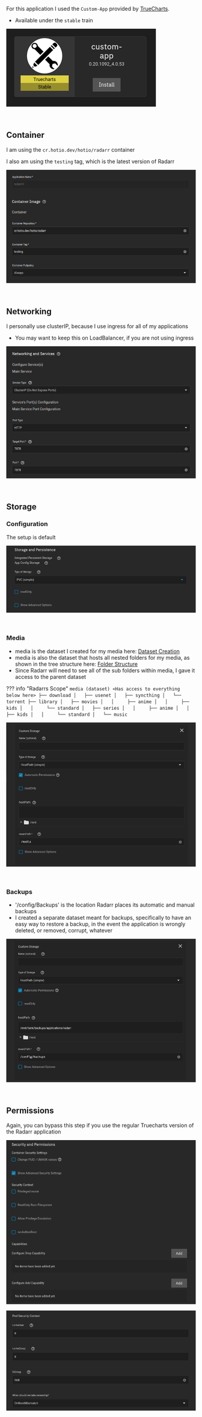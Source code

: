 For this application I used the `Custom-App` provided by [TrueCharts](https://truecharts.org/manual/Quick-Start%20Guides/01-Adding-TrueCharts/).

- Available under the `stable` train

![!Container: Tube](images/custom-app.png)

<br >



## Container

I am using the `cr.hotio.dev/hotio/radarr` container

I also am using the `testing` tag, which is the latest version of Radarr

![!Networking: qbittorrent](images/container.png)

<br />


## Networking 


I personally use clusterIP, because I use ingress for all of my applications

- You may want to keep this on LoadBalancer, if you are not using ingress

![!Networking: qbittorrent](images/networking.png)

<br />

## Storage

### Configuration

The setup is default

![!Storage: NZBGet](images/storage_config.png)

<br >

### Media

- media is the dataset I created for my media here: [Dataset Creation](https://heavysetup.info/general_guides/folder_structure/dataset/)
- media is also the dataset that hosts all nested folders for my media, as shown in the tree structure here: [Folder Structure](https://heavysetup.info/general_guides/folder_structure/about/#tree)
- Since Radarr will need to see all of the sub folders within media, I gave it access to the parent dataset

??? info "Radarrs Scope"
    ```
    media (dataset) <Has access to everything below here>
    ├── download
    │   ├── usenet
    │   ├── syncthing
    │   └── torrent
    ├── library
    │   ├── movies
    │   │     ├── anime
    │   │     ├── kids
    │   │     └── standard
    │   ├── series
    │   │     ├── anime
    │   │     ├── kids
    │   │     └── standard
    │   └── music
    ```

![!Storage: NZBGet](images/storage_data_media.png)

<br >

### Backups

- '/config/Backups' is the location Radarr places its automatic and manual backups
- I created a separate dataset meant for backups, specifically to have an easy way to restore a backup, in the event the application is wrongly deleted, or removed, corrupt, whatever

![!Storage: NZBGet](images/storage_data_backups.png)

<br >


## Permissions

Again, you can bypass this step if you use the regular Truecharts version of the Radarr application

![!Storage: NZBGet](images/security_and_perms.png)

![!Storage: NZBGet](images/security_user_group.png)

<br />